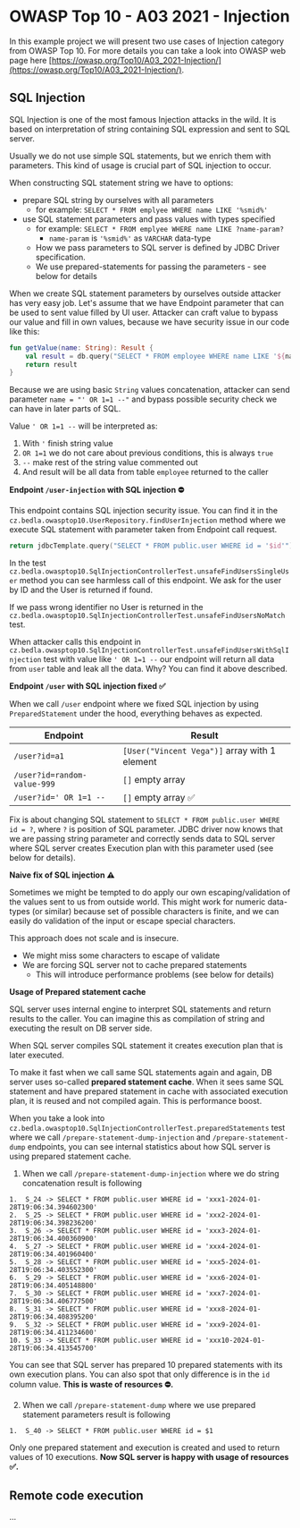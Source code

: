 # OWASP Top 10 - A03 2021 - Injection

In this example project we will present two use cases of Injection category from OWASP Top 10.
For more details you can take a look into OWASP web page here [https://owasp.org/Top10/A03_2021-Injection/](https://owasp.org/Top10/A03_2021-Injection/).

## SQL Injection

SQL Injection is one of the most famous Injection attacks in the wild. It is based on interpretation of string containing SQL expression and sent to SQL server.

Usually we do not use simple SQL statements, but we enrich them with parameters.
This kind of usage is crucial part of SQL injection to occur.

When constructing SQL statement string we have to options:

- prepare SQL string by ourselves with all parameters
    - for example: `SELECT * FROM emplyee WHERE name LIKE '%smid%'`
- use SQL statement parameters and pass values with types specified
    - for example: `SELECT * FROM emplyee WHERE name LIKE ?name-param?`
        - `name-param` is `'%smid%'` as `VARCHAR` data-type
    - How we pass parameters to SQL server is defined by JDBC Driver specification.
    - We use prepared-statements for passing the parameters - see below for details

When we create SQL statement parameters by ourselves outside attacker has very easy job.
Let's assume that we have Endpoint parameter that can be used to sent value filled by UI user.
Attacker can craft value to bypass our value and fill in own values, because we have security issue in our code like this:

```kotlin
fun getValue(name: String): Result {
    val result = db.query("SELECT * FROM employee WHERE name LIKE '${name}'")
    return result
}
```

Because we are using basic `String` values concatenation, attacker can send parameter `name = "' OR 1=1 --"` and bypass possible security check we can have in later parts of SQL.

Value `' OR 1=1 --` will be interpreted as:

1. With `'` finish string value
2. `OR 1=1` we do not care about previous conditions, this is always `true`
3. `--` make rest of the string value commented out
4. And result will be all data from table `employee` returned to the caller

**Endpoint `/user-injection` with SQL injection ⛔️**

This endpoint contains SQL injection security issue.
You can find it in the `cz.bedla.owasptop10.UserRepository.findUserInjection` method where we execute SQL statement with parameter taken from Endpoint call request.

```kotlin
return jdbcTemplate.query("SELECT * FROM public.user WHERE id = '$id'")
```

In the test `cz.bedla.owasptop10.SqlInjectionControllerTest.unsafeFindUsersSingleUser` method you can see harmless call of this endpoint.
We ask for the user by ID and the User is returned if found.

If we pass wrong identifier no User is returned in the `cz.bedla.owasptop10.SqlInjectionControllerTest.unsafeFindUsersNoMatch` test.

When attacker calls this endpoint in `cz.bedla.owasptop10.SqlInjectionControllerTest.unsafeFindUsersWithSqlInjection` test with value like `' OR 1=1 --` our endpoint will return all data from `user` table and leak all the data.
Why? You can find it above described.

**Endpoint `/user` with SQL injection fixed ✅**

When we call `/user` endpoint where we fixed SQL injection by using `PreparedStatement` under the hood, everything behaves as expected.

| Endpoint                    | Result                                        |
|-----------------------------|-----------------------------------------------|
| `/user?id=a1`               | `[User("Vincent Vega")]` array with 1 element |
| `/user?id=random-value-999` | `[]` empty array                              |
| `/user?id=' OR 1=1 --`      | `[]` empty array ✅                            |

Fix is about changing SQL statement to `SELECT * FROM public.user WHERE id = ?`, where `?` is position of SQL parameter.
JDBC driver now knows that we are passing string parameter and correctly sends data to SQL server where SQL server creates Execution plan with this parameter used (see below for details).

**Naive fix of SQL injection ⚠️**

Sometimes we might be tempted to do apply our own escaping/validation of the values sent to us from outside world.
This might work for numeric data-types (or similar) because set of possible characters is finite, and we can easily do validation of the input or escape special characters.

This approach does not scale and is insecure.
- We might miss some characters to escape of validate
- We are forcing SQL server not to cache prepared statements
  - This will introduce performance problems (see below for details)

**Usage of Prepared statement cache**

SQL server uses internal engine to interpret SQL statements and return results to the caller.
You can imagine this as compilation of string and executing the result on DB server side.

When SQL server compiles SQL statement it creates execution plan that is later executed.

To make it fast when we call same SQL statements again and again, DB server uses so-called **prepared statement cache**.
When it sees same SQL statement and have prepared statement in cache with associated execution plan, it is reused and not compiled again.
This is performance boost.

When you take a look into `cz.bedla.owasptop10.SqlInjectionControllerTest.preparedStatements` test where we call
`/prepare-statement-dump-injection` and `/prepare-statement-dump` endpoints, 
you can see internal statistics about how SQL server is using prepared statement cache.

1. When we call `/prepare-statement-dump-injection` where we do string concatenation result is following
```
1.	S_24 -> SELECT * FROM public.user WHERE id = 'xxx1-2024-01-28T19:06:34.394602300'
2.	S_25 -> SELECT * FROM public.user WHERE id = 'xxx2-2024-01-28T19:06:34.398236200'
3.	S_26 -> SELECT * FROM public.user WHERE id = 'xxx3-2024-01-28T19:06:34.400360900'
4.	S_27 -> SELECT * FROM public.user WHERE id = 'xxx4-2024-01-28T19:06:34.401960400'
5.	S_28 -> SELECT * FROM public.user WHERE id = 'xxx5-2024-01-28T19:06:34.403552300'
6.	S_29 -> SELECT * FROM public.user WHERE id = 'xxx6-2024-01-28T19:06:34.405148800'
7.	S_30 -> SELECT * FROM public.user WHERE id = 'xxx7-2024-01-28T19:06:34.406777500'
8.	S_31 -> SELECT * FROM public.user WHERE id = 'xxx8-2024-01-28T19:06:34.408395200'
9.	S_32 -> SELECT * FROM public.user WHERE id = 'xxx9-2024-01-28T19:06:34.411234600'
10.	S_33 -> SELECT * FROM public.user WHERE id = 'xxx10-2024-01-28T19:06:34.413545700'
```

You can see that SQL server has prepared 10 prepared statements with its own execution plans.
You can also spot that only difference is in the `id` column value. **This is waste of resources ⛔️.**

2. When we call `/prepare-statement-dump` where we use prepared statement parameters result is following
```
1.	S_40 -> SELECT * FROM public.user WHERE id = $1
```

Only one prepared statement and execution is created and used to return values of 10 executions.
**Now SQL server is happy with usage of resources ✅.**

## Remote code execution

...
